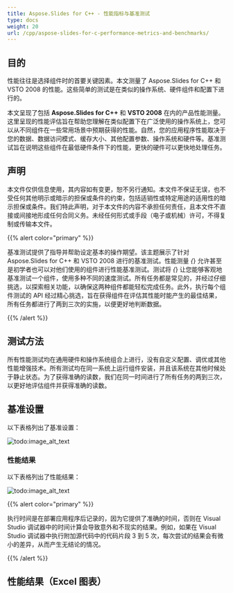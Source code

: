 ```yaml
---
title: Aspose.Slides for C++ - 性能指标与基准测试
type: docs
weight: 20
url: /cpp/aspose-slides-for-c-performance-metrics-and-benchmarks/
---
```


## **目的**
性能往往是选择组件时的首要关键因素。本文测量了 Aspose.Slides for C++ 和 VSTO 2008 的性能。这些简单的测试是在类似的操作系统、硬件组件和配置下进行的。

本文呈现了包括 **Aspose.Slides for C++** 和 **VSTO 2008** 在内的产品性能测量。这里呈现的性能评估旨在帮助您理解在类似配置下在广泛使用的操作系统上，您可以从不同组件在一些常用场景中预期获得的性能。自然，您的应用程序性能取决于您的数据、数据访问模式、缓存大小、其他配置参数、操作系统和硬件等。基准测试旨在说明这些组件在最低硬件条件下的性能，更快的硬件可以更快地处理任务。 

## **声明**
本文件仅供信息使用，其内容如有变更，恕不另行通知。本文件不保证无误，也不受任何其他明示或暗示的担保或条件的约束，包括适销性或特定用途的适用性的暗示担保或条件。我们特此声明，对于本文件的内容不承担任何责任，且本文件不直接或间接地形成任何合同义务。未经任何形式或手段（电子或机械）许可，不得复制或传输本文件。 

{{% alert color="primary" %}} 

基准测试提供了指导并帮助设定基本的操作期望。该主题展示了针对 Aspose.Slides for C++ 和 VSTO 2008 进行的基准测试。性能测量 *{*} 允许甚至是初学者也可以对他们使用的组件进行性能基准测试。测试将 *{*} 让您能够客观地基准测试一个组件，使用多种不同的速度测试。所有任务都是常见的，并经过仔细挑选，以探索相关功能，以确保这两种组件都能轻松完成任务。此外，执行每个组件测试的 API 经过精心挑选，旨在获得组件在评估其性能时能产生的最佳结果，所有任务都进行了两到三次的实施，以便更好地判断数据。 

{{% /alert %}} 
## **测试方法**
所有性能测试均在通用硬件和操作系统组合上进行，没有自定义配置、调优或其他性能增强技术。所有测试均在同一系统上运行组件安装，并且该系统在其他时候处于静止状态。为了获得准确的读数，我们在同一时间进行了所有任务的两到三次，以更好地评估组件并获得准确的读数。 
## **基准设置**
以下表格列出了基准设置： 

![todo:image_alt_text](/plugins/servlet/confluence/placeholder/unknown-attachment)
### **性能结果**
以下表格列出了性能结果： 

![todo:image_alt_text](/plugins/servlet/confluence/placeholder/unknown-attachment)

{{% alert color="primary" %}} 

执行时间是在部署应用程序后记录的，因为它提供了准确的时间，否则在 Visual Studio 调试器中的时间计算会导致意外和不现实的结果。例如，如果在 Visual Studio 调试器中执行附加源代码中的代码片段 3 到 5 次，每次尝试的结果会有微小的差异，从而产生无结论的情况。 

{{% /alert %}} 
## **性能结果（Excel 图表）**
